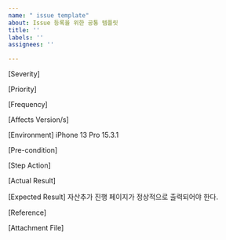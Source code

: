 ```yaml
---
name: " issue template"
about: Issue 등록을 위한 공통 템플릿
title: ''
labels: ''
assignees: ''

---
```


[Severity]


[Priority]


[Frequency]


[Affects Version/s]


[Environment]
iPhone 13 Pro 15.3.1

[Pre-condition]


[Step Action]


[Actual Result]


[Expected Result]
자산추가 진행 페이지가 정상적으로 출력되어야 한다.

[Reference]


[Attachment File]
